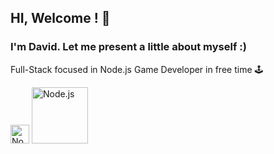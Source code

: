 ## HI, Welcome ! 👋

### I'm David. Let me present a little about myself :)

Full-Stack focused in Node.js 
Game Developer in free time  🕹 

<img src="https://github.com/get-icon/geticon/blob/master/logos/nodejs-icon.svg" alt="Node.js" width="30"/> <img src="https://github.com/get-icon/geticon/blob/master/logos/mongodb.svg" alt="Node.js" width="90"/>








